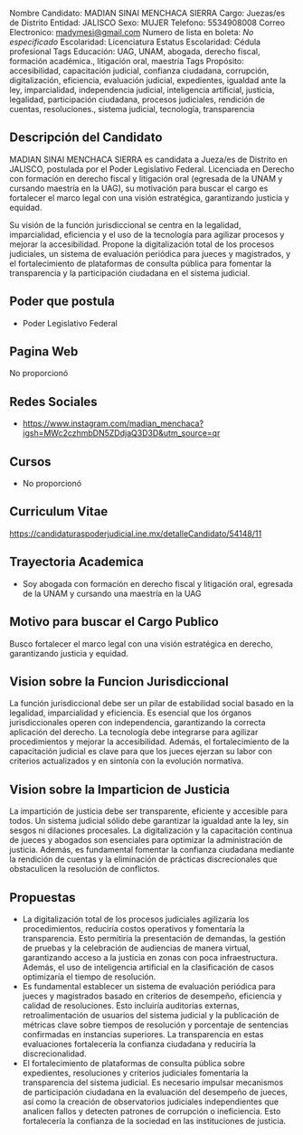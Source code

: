 Nombre Candidato: MADIAN SINAI MENCHACA SIERRA
Cargo: Juezas/es de Distrito
Entidad: JALISCO
Sexo: MUJER
Telefono: 5534908008
Correo Electronico: madymesi@gmail.com
Numero de lista en boleta: *No especificado*
Escolaridad: Licenciatura
Estatus Escolaridad: Cédula profesional
Tags Educación: UAG, UNAM, abogada, derecho fiscal, formación académica., litigación oral, maestría
Tags Propósito: accesibilidad, capacitación judicial, confianza ciudadana, corrupción, digitalización, eficiencia, evaluación judicial, expedientes, igualdad ante la ley, imparcialidad, independencia judicial, inteligencia artificial, justicia, legalidad, participación ciudadana, procesos judiciales, rendición de cuentas, resoluciones., sistema judicial, tecnología, transparencia


## Descripción del Candidato 

MADIAN SINAI MENCHACA SIERRA es candidata a Jueza/es de Distrito en JALISCO, postulada por el Poder Legislativo Federal. Licenciada en Derecho con formación en derecho fiscal y litigación oral (egresada de la UNAM y cursando maestría en la UAG), su motivación para buscar el cargo es fortalecer el marco legal con una visión estratégica, garantizando justicia y equidad.

Su visión de la función jurisdiccional se centra en la legalidad, imparcialidad, eficiencia y el uso de la tecnología para agilizar procesos y mejorar la accesibilidad. Propone la digitalización total de los procesos judiciales, un sistema de evaluación periódica para jueces y magistrados, y el fortalecimiento de plataformas de consulta pública para fomentar la transparencia y la participación ciudadana en el sistema judicial.


## Poder que postula

- Poder Legislativo Federal


## Pagina Web

No proporcionó


## Redes Sociales

- https://www.instagram.com/madian_menchaca?igsh=MWc2czhmbDN5ZDdjaQ3D3D&utm_source=qr


## Cursos

- No proporcionó


## Curriculum Vitae

https://candidaturaspoderjudicial.ine.mx/detalleCandidato/54148/11


## Trayectoria Academica

- Soy abogada con formación en derecho fiscal y litigación oral, egresada de la UNAM y cursando una maestría en la UAG


## Motivo para buscar el Cargo Publico

Busco fortalecer el marco legal con una visión estratégica en derecho, garantizando justicia y equidad.


## Vision sobre la Funcion Jurisdiccional

La función jurisdiccional debe ser un pilar de estabilidad social basado en la legalidad, imparcialidad y eficiencia. Es esencial que los órganos jurisdiccionales operen con independencia, garantizando la correcta aplicación del derecho. La tecnología debe integrarse para agilizar procedimientos y mejorar la accesibilidad. Además, el fortalecimiento de la capacitación judicial es clave para que los jueces ejerzan su labor con criterios actualizados y en sintonía con la evolución normativa.


## Vision sobre la Imparticion de Justicia

La impartición de justicia debe ser transparente, eficiente y accesible para todos. Un sistema judicial sólido debe garantizar la igualdad ante la ley, sin sesgos ni dilaciones procesales. La digitalización y la capacitación continua de jueces y abogados son esenciales para optimizar la administración de justicia. Además, es fundamental fomentar la confianza ciudadana mediante la rendición de cuentas y la eliminación de prácticas discrecionales que obstaculicen la resolución de conflictos.


## Propuestas

- La digitalización total de los procesos judiciales agilizaría los procedimientos, reduciría costos operativos y fomentaría la transparencia. Esto permitiría la presentación de demandas, la gestión de pruebas y la celebración de audiencias de manera virtual, garantizando acceso a la justicia en zonas con poca infraestructura. Además, el uso de inteligencia artificial en la clasificación de casos optimizaría el tiempo de resolución.
- Es fundamental establecer un sistema de evaluación periódica para jueces y magistrados basado en criterios de desempeño, eficiencia y calidad de resoluciones. Esto incluiría auditorías externas, retroalimentación de usuarios del sistema judicial y la publicación de métricas clave sobre tiempos de resolución y porcentaje de sentencias confirmadas en instancias superiores. La transparencia en estas evaluaciones fortalecería la confianza ciudadana y reduciría la discrecionalidad.
- El fortalecimiento de plataformas de consulta pública sobre expedientes, resoluciones y criterios judiciales fomentaría la transparencia del sistema judicial. Es necesario impulsar mecanismos de participación ciudadana en la evaluación del desempeño de jueces, así como la creación de observatorios judiciales independientes que analicen fallos y detecten patrones de corrupción o ineficiencia. Esto fortalecería la confianza de la sociedad en las instituciones de justicia.

